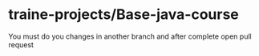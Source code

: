 # traine-projects/Base-java-course

You must do you changes in another branch and after complete open pull request